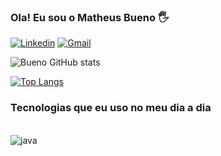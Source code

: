 
### Ola! Eu sou o Matheus Bueno 🖐️

[![Linkedin](https://img.shields.io/badge/LinkedIn-0077B5?style=for-the-badge&logo=linkedin&logoColor=white)](https://www.linkedin.com/in/matheus-b-9b9b751b0/)
[![Gmail](https://img.shields.io/badge/Gmail-D14836?style=for-the-badge&logo=gmail&logoColor=white)](https://matheusbuenogoes7@gmail.com)

![Bueno GitHub stats](https://github-readme-stats.vercel.app/api?username=caposss&show_icons=true&theme=tokyonight)

[![Top Langs](https://github-readme-stats.vercel.app/api/top-langs/?username=caposss)](https://github.com/anuraghazra/github-readme-stats)

### Tecnologias que eu uso no meu dia a dia

<div style = "Display: inline_block"><br/>
    <img align="center" alt="java" src="https://img.shields.io/badge/Java-ED8B00?style=for-the-badge&logo=openjdk&logoColor=white" />
</div>
